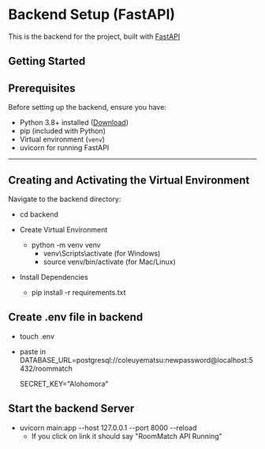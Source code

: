 # Backend Setup (FastAPI)

This is the backend for the project, built with [FastAPI](https://fastapi.tiangolo.com/)

## Getting Started

## Prerequisites
Before setting up the backend, ensure you have:
- Python 3.8+ installed ([Download](https://www.python.org/downloads/))
- pip (included with Python)
- Virtual environment (`venv`)
- uvicorn for running FastAPI

---

## Creating and Activating the Virtual Environment
Navigate to the backend directory:
- cd backend
- Create Virtual Environment
    - python -m venv venv 
        - venv\Scripts\activate (for Windows)
        - source venv/bin/activate (for Mac/Linux)


- Install Dependencies
    - pip install -r requirements.txt

## Create .env file in backend
- touch .env
- paste in 
    DATABASE_URL=postgresql://coleuyematsu:newpassword@localhost:5432/roommatch

    SECRET_KEY="Alohomora"


## Start the backend Server 
- uvicorn main:app --host 127.0.0.1 --port 8000 --reload
    - If you click on link it should say "RoomMatch API Running"

